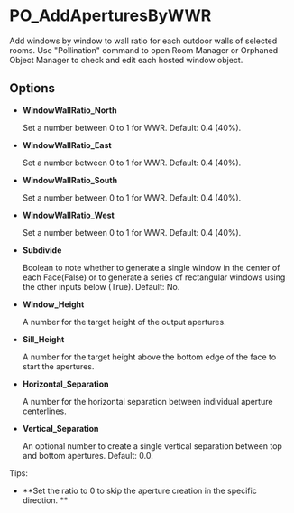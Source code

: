 # PO_AddAperturesByWWR

Add windows by window to wall ratio for each outdoor walls of selected rooms. Use &quot;Pollination&quot; command to open Room Manager or Orphaned Object Manager to check and edit each hosted window object.

## Options

* **WindowWallRatio_North**

  Set a number between 0 to 1 for WWR. Default: 0.4 (40%).

* **WindowWallRatio_East**

  Set a number between 0 to 1 for WWR. Default: 0.4 (40%).

* **WindowWallRatio_South**

  Set a number between 0 to 1 for WWR. Default: 0.4 (40%).

* **WindowWallRatio_West**

  Set a number between 0 to 1 for WWR. Default: 0.4 (40%).

* **Subdivide**

  Boolean to note whether to generate a single window in the center of each Face(False) or to generate a series of rectangular windows using the other inputs below (True). Default: No.

* **Window_Height**

  A number for the target height of the output apertures.

* **Sill_Height**

  A number for the target height above the bottom edge of the face to start the apertures.

* **Horizontal_Separation**

  A number for the horizontal separation between individual aperture centerlines.

* **Vertical_Separation**

  An optional number to create a single vertical separation between top and bottom apertures. Default: 0.0.

Tips:

* **Set the ratio to 0 to skip the aperture creation in the specific direction.
**

  

